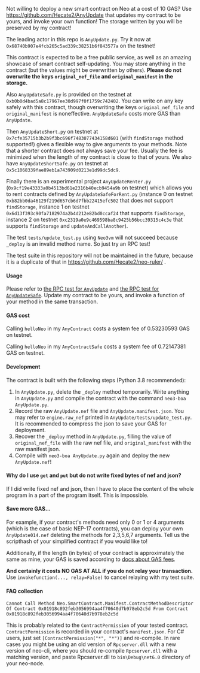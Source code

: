 Not willing to deploy a new smart contract on Neo at a cost of 10 GAS? Use https://github.com/Hecate2/AnyUpdate that updates my contract to be yours, and invoke your own function! The storage written by you will be preserved by my contract!

The leading actor in this repo is `AnyUpdate.py`. Try it now at `0x68740b907e4fcb265c5ad339c38251b6f843577a` on the testnet!

This contract is expected to be a free public service, as well as an amazing showcase of smart contract self-updating. You may store anything in the contract (but the values might be overwritten by others). **Please do not overwrite the keys `original_nef_file` and `original_manifest` in the storage.**

Also `AnyUpdateSafe.py` is provided on the testnet at `0xb0b0d4bad5a8c17967ee30d997f0f1759c742402`. You can write on any key safely with this contract, though overwriting the keys `original_nef_file` and `original_manifest` is noneffective. `AnyUpdateSafe` costs more GAS than `AnyUpdate`.

Then `AnyUpdateShort.py` on testnet at `0x7cfe35715b3b2b9f3bc696f7483077434158d601` (with `findStorage` method supported!) gives a flexible way to give arguments to your methods. Note that a shorter contract does not always save your fee. Usually the fee is minimized when the length of my contract is close to that of yours.  We also have `AnyUpdateShortSafe.py` on testnet at `0x5c1068339fae89eb1a743909d0213e1d99dc5dc9`.

Finally there is an experimental project `AnyUpdateRenter.py` (`0x9cf19e43333a0b4513bd61e2316b40ecb9454a9b` on testnet) which allows you to rent contracts defined by `AnyUpdateSafeForRent.py` (instance 0 on testnet `0xb82bb0da46129f219d657cb6d7fbb22415efc502` that does not support `findStorage`, instance 1 on testnet `0x6d13f393c90fa7182974a2b4d212e82bd0ccaf24` that supports `findStorage`, instance 2 on testnet `0xc2319a0e9c469598ba8c9425b56bcc39315c4c3e` that supports `findStorage` and `updateAndCallAnother`).

The test `tests/update_test.py`  using `Neo3vm` will not succeed because `_deploy` is an invalid method name. So just try an RPC test!

The test suite in this repository will not be maintained in the future, because it is a duplicate of that in https://github.com/Hecate2/neo-ruler/ . 

#### Usage

Please refer to [the RPC test for `AnyUpdate`](tests/update_rpc_test.py) and [the RPC test for `AnyUpdateSafe`](tests\safe_update_rpc_test.py). Update my contract to be yours, and invoke a function of your method in the same transaction. 

#### GAS cost

Calling `helloNeo` in my `AnyContract` costs a system fee of 0.53230593 GAS on testnet.

Calling `helloNeo` in my `AnyContractSafe` costs a system fee of 0.72147381 GAS on testnet.

#### Development

The contract is built with the following steps (Python 3.8 recommended):

1. In `AnyUpdate.py`, delete the `_deploy` method temporarily. Write anything in `AnyUpdate.py` and compile the contract with the command `neo3-boa AnyUpdate.py`. 
2. Record the raw `AnyUpdate.nef` file and `AnyUpdate.manifest.json`. You may refer to `engine.raw_nef` printed in `AnyUpdate/tests/update_test.py`. It is recommended to compress the json to save your GAS for deployment. 
3. Recover the `_deploy` method in `AnyUpdate.py`, filling the value of `original_nef_file` with the raw nef file, and `original_manifest` with the raw manifest json. 
4. Compile with `neo3-boa AnyUpdate.py` again and deploy the new `AnyUpdate.nef`!

#### Why do I use `get` and `put` but do not write fixed bytes of nef and json?

If I did write fixed nef and json, then I have to place the content of the whole program in a part of the program itself. This is impossible. 

#### Save more GAS...

For example, if your contract's methods need only 0 or 1 or 4 arguments (which is the case of basic NEP-17 contracts), you can deploy your own `AnyUpdate014.nef` deleting the methods for 2,3,5,6,7 arguments. Tell us the scripthash of your simplified contract if you would like to!

Additionally, if the length (in bytes) of your contract is approximately the same as mine, your GAS is saved according to [docs about GAS fees](https://docs.neo.org/docs/en-us/reference/fees.html#storage-fee).

**And certainly it costs NO GAS AT ALL if you do not relay your transaction.** Use `invokefunction(..., relay=False)` to cancel relaying with my test suite. 

#### FAQ collection

```
Cannot Call Method Neo.SmartContract.Manifest.ContractMethodDescriptor Of Contract 0x01918c892feb3056994aa4f70640d7b978eb2c5d From Contract 0x01918c892feb3056994aa4f70640d7b978eb2c5d
```

This is probably related to the `ContractPermission` of your tested contract. `ContractPermission` is recorded in your contract's `manifest.json`. For C# users, just set `[ContractPermission("*", "*")]` and re-compile. In rare cases you might be using an old version of `Rpcserver.dll` with a new version of neo-cli, where you should re-compile `Rpcserver.dll` with a matching version, and paste Rpcserver.dll to `bin\Debug\net6.0` directory of your neo-node.
